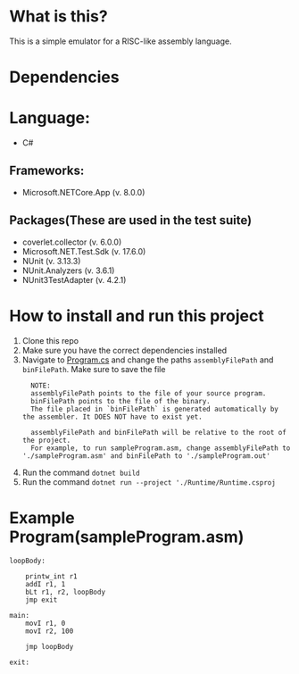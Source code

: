 # What is this?
This is a simple emulator for a RISC-like assembly language. 

# Dependencies
 # Language:
   - C#
 ## Frameworks:
   - Microsoft.NETCore.App (v. 8.0.0)
     
 ## Packages(These are used in the test suite)
   - coverlet.collector (v. 6.0.0)
   - Microsoft.NET.Test.Sdk (v. 17.6.0)
   - NUnit (v. 3.13.3)
   - NUnit.Analyzers (v. 3.6.1)
   - NUnit3TestAdapter (v. 4.2.1)
     
# How to install and run this project
1. Clone this repo
2. Make sure you have the correct dependencies installed
3. Navigate to [Program.cs](https://github.com/lar9482/AssemblySimulator/blob/main/Runtime/Program.cs) and change the paths `assemblyFilePath` and `binFilePath`.
   Make sure to save the file
   ```
     NOTE: 
     assemblyFilePath points to the file of your source program.
     binFilePath points to the file of the binary.
     The file placed in `binFilePath` is generated automatically by the assembler. It DOES NOT have to exist yet.

     assemblyFilePath and binFilePath will be relative to the root of the project.
     For example, to run sampleProgram.asm, change assemblyFilePath to './sampleProgram.asm' and binFilePath to './sampleProgram.out'
   ```
4. Run the command `dotnet build`
5. Run the command `dotnet run --project './Runtime/Runtime.csproj`

# Example Program(sampleProgram.asm)
```
loopBody:

    printw_int r1
    addI r1, 1
    bLt r1, r2, loopBody
    jmp exit

main:
    movI r1, 0
    movI r2, 100

    jmp loopBody

exit:
```
